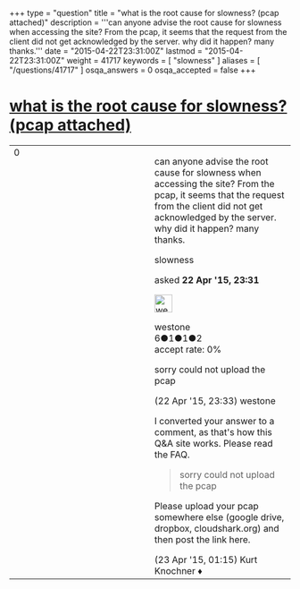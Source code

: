 +++
type = "question"
title = "what is the root cause for slowness? (pcap attached)"
description = '''can anyone advise the root cause for slowness when accessing the site? From the pcap, it seems that the request from the client did not get acknowledged by the server. why did it happen? many thanks.'''
date = "2015-04-22T23:31:00Z"
lastmod = "2015-04-22T23:31:00Z"
weight = 41717
keywords = [ "slowness" ]
aliases = [ "/questions/41717" ]
osqa_answers = 0
osqa_accepted = false
+++

<div class="headNormal">

# [what is the root cause for slowness? (pcap attached)](/questions/41717/what-is-the-root-cause-for-slowness-pcap-attached)

</div>

<div id="main-body">

<div id="askform">

<table id="question-table" style="width:100%;"><colgroup><col style="width: 50%" /><col style="width: 50%" /></colgroup><tbody><tr class="odd"><td style="width: 30px; vertical-align: top"><div class="vote-buttons"><div id="post-41717-score" class="post-score" title="current number of votes">0</div><div id="favorite-count" class="favorite-count"></div></div></td><td><div id="item-right"><div class="question-body"><p>can anyone advise the root cause for slowness when accessing the site? From the pcap, it seems that the request from the client did not get acknowledged by the server. why did it happen? many thanks.</p></div><div id="question-tags" class="tags-container tags">slowness</div><div id="question-controls" class="post-controls"></div><div class="post-update-info-container"><div class="post-update-info post-update-info-user"><p>asked <strong>22 Apr '15, 23:31</strong></p><img src="https://secure.gravatar.com/avatar/1f54e2c0fc93ae5b3245b7ec019cd210?s=32&amp;d=identicon&amp;r=g" class="gravatar" width="32" height="32" alt="westone&#39;s gravatar image" /><p>westone<br />
<span class="score" title="6 reputation points">6</span><span title="1 badges"><span class="badge1">●</span><span class="badgecount">1</span></span><span title="1 badges"><span class="silver">●</span><span class="badgecount">1</span></span><span title="2 badges"><span class="bronze">●</span><span class="badgecount">2</span></span><br />
<span class="accept_rate" title="Rate of the user&#39;s accepted answers">accept rate:</span> <span title="westone has no accepted answers">0%</span></p></div></div><div id="comments-container-41717" class="comments-container"><span id="41718"></span><div id="comment-41718" class="comment"><div id="post-41718-score" class="comment-score"></div><div class="comment-text"><p>sorry could not upload the pcap</p></div><div id="comment-41718-info" class="comment-info"><span class="comment-age">(22 Apr '15, 23:33)</span> westone</div></div><span id="41720"></span><div id="comment-41720" class="comment"><div id="post-41720-score" class="comment-score"></div><div class="comment-text"><p>I converted your answer to a comment, as that's how this Q&amp;A site works. Please read the FAQ.</p><blockquote><p>sorry could not upload the pcap</p></blockquote><p>Please upload your pcap somewhere else (google drive, dropbox, cloudshark.org) and then post the link here.</p></div><div id="comment-41720-info" class="comment-info"><span class="comment-age">(23 Apr '15, 01:15)</span> Kurt Knochner ♦</div></div></div><div id="comment-tools-41717" class="comment-tools"></div><div class="clear"></div><div id="comment-41717-form-container" class="comment-form-container"></div><div class="clear"></div></div></td></tr></tbody></table>

</div>

</div>

